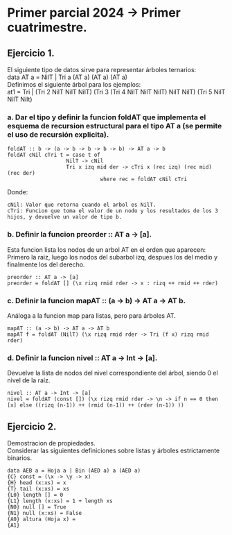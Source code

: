 # Primer parcial 2024 -> Primer cuatrimestre.  
## Ejercicio 1.  
El siguiente tipo de datos sirve para representar árboles ternarios:  
data AT a = NilT | Tri a (AT a) (AT a) (AT a)  
Definimos el siguiente árbol para los ejemplos:  
at1 = Tri | (Tri 2 NilT NilT NilT) (Tri 3 (Tri 4 NilT NilT NilT) NilT NilT) (Tri 5 NilT NilT Nilt)  

### a. Dar el tipo y definir la funcion foldAT que implementa el esquema de recursion estructural para el tipo AT a (se permite el uso de recursión explicita).  
```
foldAT :: b -> (a -> b -> b -> b -> b) -> AT a -> b
foldAT cNil cTri t = case t of
                   NilT -> cNil
                   Tri x izq mid der -> cTri x (rec izq) (rec mid) (rec der)
                              where rec = foldAT cNil cTri
```
Donde:  
```
cNil: Valor que retorna cuando el arbol es NilT.
cTri: Funcion que toma el valor de un nodo y los resultados de los 3 hijos, y devuelve un valor de tipo b.
```
### b. Definir la funcion preorder :: AT a -> [a].  
Esta funcion lista los nodos de un arbol AT en el orden que aparecen: Primero la raiz, luego los nodos del subarbol izq, despues los del medio y finalmente los del derecho.  
```
preorder :: AT a -> [a]
preorder = foldAT [] (\x rizq rmid rder -> x : rizq ++ rmid ++ rder)
```
### c. Definir la funcion mapAT :: (a -> b) -> AT a -> AT b.  
Análoga a la funcion map para listas, pero para árboles AT.  
```
mapAT :: (a -> b) -> AT a -> AT b
mapAT f = foldAT (NilT) (\x rizq rmid rder -> Tri (f x) rizq rmid rder)
```
### d. Definir la funcion nivel :: AT a -> Int -> [a].  
Devuelve la lista de nodos del nivel correspondiente del árbol, siendo 0 el nivel de la raíz.  
```
nivel :: AT a -> Int -> [a]
nivel = foldAT (const []) (\x rizq rmid rder -> \n -> if n == 0 then [x] else ((rizq (n-1)) ++ (rmid (n-1)) ++ (rder (n-1)) )) 
```
## Ejercicio 2.  
Demostracion de propiedades.  
Considerar las siguientes definiciones sobre listas y árboles estrictamente binarios.  
```
data AEB a = Hoja a | Bin (AED a) a (AED a)
{C} const = (\x -> \y -> x)
{H} head (x:xs) = x
{T} tail (x:xs) = xs
{L0} length [] = 0
{L1} length (x:xs) = 1 + length xs
{N0} null [] = True
{N1} null (x:xs) = False
{A0} altura (Hoja x) = 
{A1}
```
